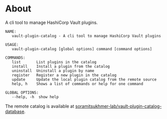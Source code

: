 # About

A cli tool to manage HashiCorp Vault plugins.

```
NAME:
   vault-plugin-catalog - A cli tool to manage HashiCorp Vault plugins

USAGE:
   vault-plugin-catalog [global options] command [command options]

COMMANDS:
   list       List plugins in the catalog
   install    Install a plugin from the catalog
   uninstall  Uninstall a plugin by name
   register   Register a new plugin in the catalog
   update     Update the local plugin catalog from the remote source
   help, h    Shows a list of commands or help for one command

GLOBAL OPTIONS:
   --help, -h  show help
```

The remote catalog is available at [soramitsukhmer-lab/vault-plugin-catalog-database](https://github.com/soramitsukhmer-lab/vault-plugin-catalog-database).
